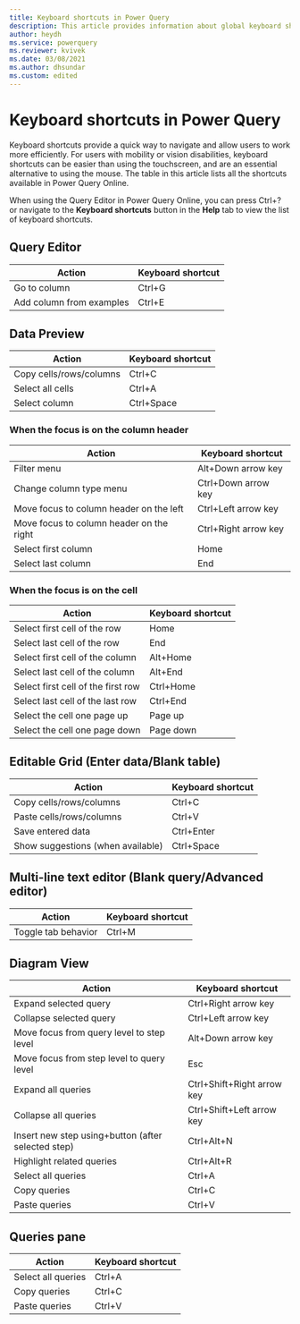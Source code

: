 ```yaml
---
title: Keyboard shortcuts in Power Query
description: This article provides information about global keyboard shortcuts in Power Query Online.
author: heydh
ms.service: powerquery
ms.reviewer: kvivek
ms.date: 03/08/2021
ms.author: dhsundar
ms.custom: edited
---
```


# Keyboard shortcuts in Power Query

Keyboard shortcuts provide a quick way to navigate and allow users to work more efficiently. For users with mobility or vision disabilities, keyboard shortcuts can be easier than using the touchscreen, and are an essential alternative to using the mouse. The table in this article lists all the shortcuts available in Power Query Online.

When using the Query Editor in Power Query Online, you can press Ctrl+? or navigate to the **Keyboard shortcuts** button in the **Help** tab to view the list of keyboard shortcuts.

## Query Editor

| Action | Keyboard shortcut |
| --- | --- |
| Go to column | Ctrl+G |
| Add column from examples | Ctrl+E |

## Data Preview

| Action | Keyboard shortcut|
| --- | --- |
| Copy cells/rows/columns | Ctrl+C |
| Select all cells | Ctrl+A |
| Select column | Ctrl+Space |

### When the focus is on the column header

| Action | Keyboard shortcut|
| --- | --- |
| Filter menu | Alt+Down arrow key |
| Change column type menu | Ctrl+Down arrow key |
| Move focus to column header on the left | Ctrl+Left arrow key |
| Move focus to column header on the right | Ctrl+Right arrow key  |
| Select first column | Home |
| Select last column | End |

### When the focus is on the cell

| Action | Keyboard shortcut|
| --- | --- |
| Select first cell of the row | Home |
| Select last cell of the row | End |
| Select first cell of the column | Alt+Home |
| Select last cell of the column | Alt+End |
| Select first cell of the first row | Ctrl+Home |
| Select last cell of the last row | Ctrl+End |
| Select the cell one page up | Page up |
| Select the cell one page down | Page down |

## Editable Grid (Enter data/Blank table)

| Action | Keyboard shortcut|
| --- | --- |
| Copy cells/rows/columns | Ctrl+C |
| Paste cells/rows/columns | Ctrl+V |
| Save entered data | Ctrl+Enter |
| Show suggestions (when available) | Ctrl+Space |

## Multi-line text editor (Blank query/Advanced editor)

| Action | Keyboard shortcut|
| --- | --- |
| Toggle tab behavior | Ctrl+M |

## Diagram View

| Action | Keyboard shortcut|
| --- | --- |
| Expand selected query | Ctrl+Right arrow key |
| Collapse selected query | Ctrl+Left arrow key |
| Move focus from query level to step level | Alt+Down arrow key |
| Move focus from step level to query level | Esc |
| Expand all queries | Ctrl+Shift+Right arrow key |
| Collapse all queries | Ctrl+Shift+Left arrow key |
| Insert new step using+button (after selected step) | Ctrl+Alt+N |
| Highlight related queries | Ctrl+Alt+R |
| Select all queries | Ctrl+A |
| Copy queries | Ctrl+C |
| Paste queries | Ctrl+V |

## Queries pane

| Action | Keyboard shortcut|
| --- | --- |
| Select all queries | Ctrl+A |
| Copy queries | Ctrl+C |
| Paste queries | Ctrl+V |

